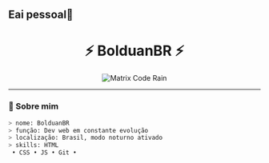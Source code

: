 ## Eai pessoal👋

<!--
**BolduanBR/BolduanBR** is a ✨ _special_ ✨ repository because its `README.md` (this file) appears on your GitHub profile.
-->

<h1 align="center">⚡ BolduanBR ⚡</h1>

<p align="center">
  <img src="https://user-images.githubusercontent.com/169328/62211026-6f480280-b395-11e9-9d64-cd059663054b.gif" alt="Matrix Code Rain" />
</p>

---

### 🔧 Sobre mim
```bash
> nome: BolduanBR
> função: Dev web em constante evolução
> localização: Brasil, modo noturno ativado
> skills: HTML
 • CSS • JS • Git •
